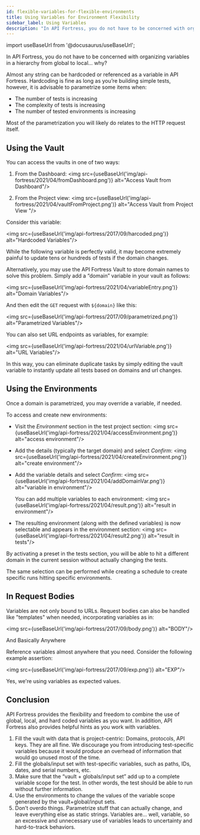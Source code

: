 ```yaml
---
id: flexible-variables-for-flexible-environments
title: Using Variables for Environment Flexibility
sidebar_label: Using Variables
description: "In API Fortress, you do not have to be concerned with organizing variables in a hierarchy from global to local."
---
```


import useBaseUrl from '@docusaurus/useBaseUrl';

In API Fortress, you do not have to be concerned with organizing variables in a hierarchy from global to local… why? 

Almost any string can be hardcoded or referenced as a variable in API Fortress. Hardcoding is fine as long as you’re building simple tests, however, it is advisable to parametrize some items when:

- The number of tests is increasing
- The complexity of tests is increasing
- The number of tested environments is increasing

Most of the parametrization you will likely do relates to the HTTP request itself.

## Using the Vault
You can access the vaults in one of two ways:

1. From the Dashboard:
   <img src={useBaseUrl('img/api-fortress/2021/04/fromDashboard.png')} alt="Access Vault from Dashboard"/>

2. From the Project view:
   <img src={useBaseUrl('img/api-fortress/2021/04/vaultFromProject.png')} alt="Access Vault from Project View "/>

Consider this variable:

<img src={useBaseUrl('img/api-fortress/2017/09/harcoded.png')} alt="Hardcoded Variables"/>

While the following variable is perfectly valid, it may become extremely painful to update tens or hundreds of tests if the domain changes.


Alternatively, you may use the API Fortress Vault to store domain names to solve this problem. Simply add a “domain” variable in your vault as follows:

<img src={useBaseUrl('img/api-fortress/2021/04/variableEntry.png')} alt="Domain Variables"/>

And then edit the `GET` request with `${domain}` like this:

<img src={useBaseUrl('img/api-fortress/2017/09/parametrized.png')} alt="Parametrized Variables"/>

You can also set URL endpoints as variables, for example:

<img src={useBaseUrl('img/api-fortress/2021/04/urlVariable.png')} alt="URL Variables"/>

In this way, you can eliminate duplicate tasks by simply editing the vault variable to instantly update all tests based on domains and url changes.

## Using the Environments

Once a domain is parametrized, you may override a variable, if needed. 

To access and create new environments: 

* Visit the _Environment_ section in the test project section:
  <img src={useBaseUrl('img/api-fortress/2021/04/accessEnvironment.png')} alt="access environment"/>

* Add the details (typically the target domain) and select _Confirm_:
  <img src={useBaseUrl('img/api-fortress/2021/04/createEnvironment.png')} alt="create environment"/>
  
* Add the variable details and select _Confirm_:
  <img src={useBaseUrl('img/api-fortress/2021/04/addDomainVar.png')} alt="variable in environment"/>
  
  You can add multiple variables to each environment:
  <img src={useBaseUrl('img/api-fortress/2021/04/result.png')} alt="result in environment"/>

* The resulting environment (along with the defined variables) is now selectable and appears in the environment section:
  <img src={useBaseUrl('img/api-fortress/2021/04/result2.png')} alt="result in tests"/>

By activating a preset in the tests section, you will be able to hit a different domain in the current session without actually changing the tests.

The same selection can be performed while creating a schedule to create specific runs hitting specific environments.

## In Request Bodies

Variables are not only bound to URLs. Request bodies can also be handled like "templates" when needed, incorporating variables as in:

<img src={useBaseUrl('img/api-fortress/2017/09/body.png')} alt="BODY"/>

And Basically Anywhere

Reference variables almost anywhere that you need. Consider the following example assertion:

<img src={useBaseUrl('img/api-fortress/2017/09/exp.png')} alt="EXP"/>
    
Yes, we're using variables as expected values.

## Conclusion

API Fortress provides the flexibility and freedom to combine the use of global, local, and hard coded variables as you want. In addition, API Fortress also provides helpful hints as you work with variables.

1. Fill the vault with data that is project-centric: Domains, protocols, API keys. They are all fine. We discourage you from introducing test-specific variables because it would produce an overhead of information that would go unused most of the time.
2. Fill the globals/input set with test-specific variables, such as paths, IDs, dates, and serial numbers, etc.
3. Make sure that the “vault + globals/input set” add up to a complete variable scope for the test. In other words, the test should be able to run without further information.
4. Use the environments to change the values of the variable scope generated by the vault+global/input sets.
5. Don’t overdo things. Parametrize stuff that can actually change, and leave everything else as static strings. Variables are… well, variable, so an excessive and unnecessary use of variables leads to uncertainty and hard-to-track behaviors.